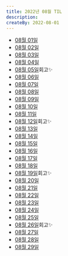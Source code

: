 ```yaml
---
title: 2022년 08월 TIL
description: 
createBy: 2022-08-01
---
```


- [08월 01일](./20220801.md)
- [08월 02일](./20220802.md)
- [08월 03일](./20220803.md)
- [08월 04일](./20220804.md)
- [08월 05일](./20220805.md)회고✨
- [08월 06일](./20220806.md)
- [08월 07일](./20220807.md)
- [08월 08일](./20220808.md)
- [08월 09일](./20220809.md)
- [08월 10일](./20220810.md)
- [08월 11일](./20220811.md)
- [08월 12일](./20220812.md)회고✨
- [08월 13일](./20220813.md)
- [08월 14일](./20220814.md)
- [08월 15일](./20220815.md)
- [08월 16일](./20220816.md)
- [08월 17일](./20220817.md)
- [08월 18일](./20220818.md)
- [08월 19일](./20220819.md)회고✨
- [08월 20일](./20220820.md)
- [08월 21일](./20220821.md)
- [08월 22일](./20220822.md)
- [08월 23일](./20220823.md)
- [08월 24일](./20220824.md)
- [08월 25일](./20220825.md)
- [08월 26일](./20220826.md)회고✨
- [08월 27일](./20220827.md)
- [08월 28일](./20220828.md)
- [08월 29일](./20220829.md)